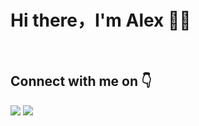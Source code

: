 
<h1>Hi there，I'm Alex 🙋‍♂️</h1>
<br>
<h2> Connect with me on 👇</h2>
  <a href = "mailto:alexhoriuchi@gmail.com"><img src="https://img.shields.io/badge/-Gmail-%23333?style=for-the-badge&logo=gmail&logoColor=white" target="_blank"></a>
  <a href="https://www.linkedin.com/in/alex-pfaffenzeller-2478391b7" target="_blank"><img src="https://img.shields.io/badge/-LinkedIn-%230077B5?style=for-the-badge&logo=linkedin&logoColor=white" target="_blank"></a> 

<br/> 